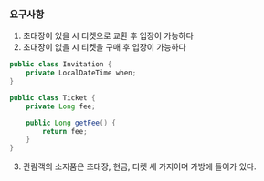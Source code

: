 ### 요구사항
1. 초대장이 있을 시 티켓으로 교환 후 입장이 가능하다
2. 초대장이 없을 시 티켓을 구매 후 입장이 가능하다
```java
public class Invitation {
    private LocalDateTime when;
}

public class Ticket {
    private Long fee;

    public Long getFee() {
        return fee;
    }
}
```
3. 관람객의 소지품은 초대장, 현금, 티켓 세 가지이며 가방에 들어가 있다.
